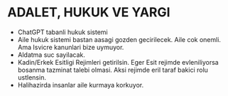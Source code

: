# ADALET, HUKUK VE YARGI 

* ChatGPT tabanli hukuk sistemi
* Aile hukuk sistemi bastan aasagi gozden gecirilecek. Aile cok onemli. Ama Isvicre kanunlari bize uymuyor.
* Aldatma suc sayilacak.
* Kadin/Erkek Esitligi Rejimleri getirilsin. Eger Esit rejimde evleniliyorsa bosanma tazminat talebi olmasi. Aksi rejimde eril taraf bakici rolu ustlensin.
* Halihazirda insanlar aile kurmaya korkuyor. 
